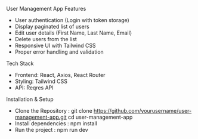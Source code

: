 User Management App
Features
- User authentication (Login with token storage)
- Display paginated list of users
- Edit user details (First Name, Last Name, Email)
- Delete users from the list
- Responsive UI with Tailwind CSS
- Proper error handling and validation

Tech Stack
- Frontend: React, Axios, React Router
- Styling: Tailwind CSS
- API: Reqres API

Installation & Setup
- Clone the Repository : git clone https://github.com/yourusername/user-management-app.git
cd user-management-app
- Install dependencies : npm install
- Run the project : npm run dev
